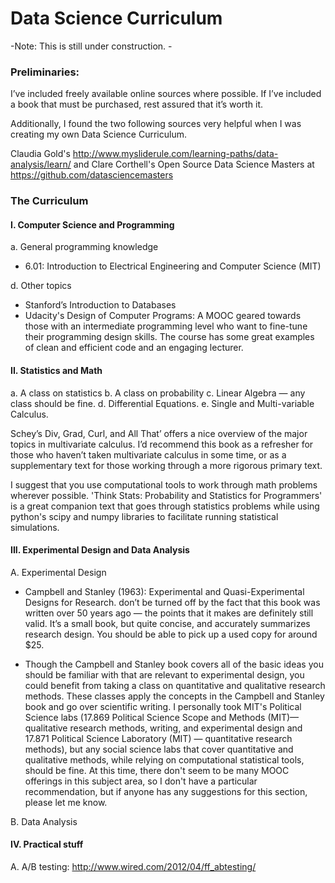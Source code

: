 # Data Science Curriculum

-Note: This is still under construction. - 

### Preliminaries: 

I’ve included freely available online sources where possible. If I’ve included a book that must be purchased, rest assured that it’s worth it. 

Additionally, I found the two following sources very helpful when I was creating my own Data Science Curriculum.

Claudia Gold's http://www.mysliderule.com/learning-paths/data-analysis/learn/ and Clare Corthell's Open Source Data Science Masters at https://github.com/datasciencemasters

### The Curriculum

#### I. Computer Science and Programming

a. General programming knowledge
- 6.01: Introduction to Electrical Engineering and Computer Science (MIT) 

d. Other topics
- Stanford’s Introduction to Databases
- Udacity's Design of Computer Programs: A MOOC geared towards those with an intermediate programming level who want to fine-tune their programming design skills. The course has some great examples of clean and efficient code and an engaging lecturer.

#### II. Statistics and Math
a. A class on statistics
b. A class on probability
c. Linear Algebra — any class should be fine.
d. Differential Equations. 
e. Single and Multi-variable Calculus. 

Schey’s Div, Grad, Curl, and All That’ offers a nice overview of the major topics in multivariate calculus. I’d recommend this book as a refresher for those who haven’t taken multivariate calculus in some time, or as a supplementary text for those working through a more rigorous primary text. 

I suggest that you use computational tools to work through math problems wherever possible. 'Think Stats: Probability and Statistics for Programmers' is a great companion text that goes through statistics problems while using python's scipy and numpy libraries to facilitate running statistical simulations. 


#### III. Experimental Design and Data Analysis

A. Experimental Design
- Campbell and Stanley (1963): Experimental and Quasi-Experimental Designs for Research. don’t be turned off by the fact that this book was written over 50 years ago — the points that it makes are definitely still valid. It’s a small book, but quite concise, and accurately summarizes research design. You should be able to pick up a used copy for around $25.

- Though the Campbell and Stanley book covers all of the basic ideas you should be familiar with that are relevant to experimental design, you could benefit from taking a class on quantitative and qualitative research methods. These classes apply the concepts in the Campbell and Stanley book and go over scientific writing. I personally took MIT's Political Science labs (17.869 Political Science Scope and Methods (MIT)— qualitative research methods, writing, and experimental design and 17.871 Political Science Laboratory (MIT) — quantitative research methods), but any social science labs that cover quantitative and qualitative methods, while relying on computational statistical tools, should be fine. At this time, there don't seem to be many MOOC offerings in this subject area, so I don't have a particular recommendation, but if anyone has any suggestions for this section, please let me know.

B. Data Analysis

#### IV. Practical stuff
A. A/B testing:
http://www.wired.com/2012/04/ff_abtesting/




